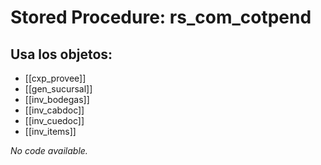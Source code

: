 # Stored Procedure: rs_com_cotpend

## Usa los objetos:
- [[cxp_provee]]
- [[gen_sucursal]]
- [[inv_bodegas]]
- [[inv_cabdoc]]
- [[inv_cuedoc]]
- [[inv_items]]

*No code available.*
